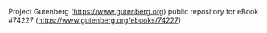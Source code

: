 Project Gutenberg (https://www.gutenberg.org) public repository for eBook #74227 (https://www.gutenberg.org/ebooks/74227)
